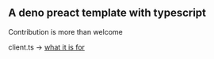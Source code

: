 <h2>A deno preact template with typescript</h2>

<p>Contribution is more than welcome</p>

<p>client.ts -> <a href="https://reactjs.org/docs/react-dom-client.html">what it is for </a>
